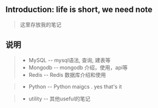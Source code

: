 ## Introduction: life is short, we need note
> 这里存放我的笔记

## 说明
>- MySQL -- mysql语法, 查询, 建表等
>- Mongodb -- mongodb 介绍，使用，api等
>- Redis -- Redis 数据库介绍和使用

>- Python -- Python maigcs . yes that's it

>- utility -- 其他useful的笔记

